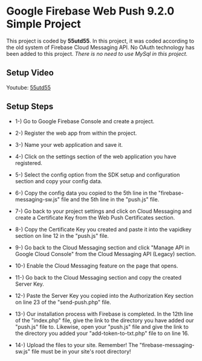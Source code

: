 ﻿# Google Firebase Web Push 9.2.0 Simple Project
This project is coded by **55utd55**. In this project, it was coded according to the old system of Firebase Cloud Messaging API. No OAuth technology has been added to this project. 
*There is no need to use MySql in this project.*

## Setup Video
Youtube: [55utd55](https://www.youtube.com/channel/UCCHzxgWdt13iYhzeIXCMSww)

## Setup Steps

- 1-) Go to Google Firebase Console and create a project.

- 2-) Register the web app from within the project.

- 3-) Name your web application and save it.

- 4-) Click on the settings section of the web application you have registered.

- 5-) Select the config option from the SDK setup and configuration section and copy your config data.

- 6-) Copy the config data you copied to the 5th line in the "firebase-messaging-sw.js" file and the 5th line in the "push.js" file.

- 7-) Go back to your project settings and click on Cloud Messaging and create a Certificate Key from the Web Push Certificates section.

- 8-) Copy the Certificate Key you created and paste it into the vapidkey section on line 12 in the "push.js" file.

- 9-) Go back to the Cloud Messaging section and click "Manage API in Google Cloud Console" from the Cloud Messaging API (Legacy) section.

- 10-) Enable the Cloud Messaging feature on the page that opens.

- 11-) Go back to the Cloud Messaging section and copy the created Server Key.

- 12-) Paste the Server Key you copied into the Authorization Key section on line 23 of the "send-push.php" file.

- 13-) Our installation process with Firebase is completed. In the 12th line of the "index.php" file, give the link to the directory you have added our "push.js" file to. Likewise, open your "push.js" file and give the link to the directory you added your "add-token-to-txt.php" file to on line 16.

- 14-) Upload the files to your site. Remember! The "firebase-messaging-sw.js" file must be in your site's root directory!
